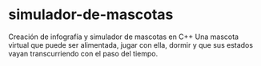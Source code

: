 # simulador-de-mascotas
Creación de infografía y simulador de mascotas en C++
Una mascota virtual que puede ser alimentada, jugar con ella, dormir y que sus estados vayan transcurriendo con el paso del tiempo.
